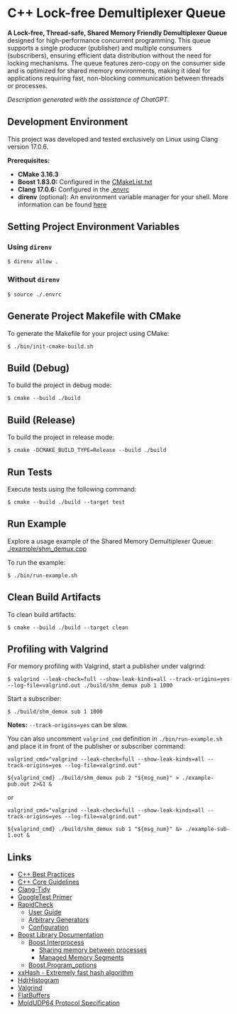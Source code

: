 # C++ Lock-free Demultiplexer Queue

**A Lock-free, Thread-safe, Shared Memory Friendly Demultiplexer Queue** designed for high-performance concurrent programming. This queue supports a single producer (publisher) and multiple consumers (subscribers), ensuring efficient data distribution without the need for locking mechanisms. The queue features zero-copy on the consumer side and is optimized for shared memory environments, making it ideal for applications requiring fast, non-blocking communication between threads or processes.

_Description generated with the assistance of ChatGPT._

## Development Environment

This project was developed and tested exclusively on Linux using Clang version 17.0.6.

**Prerequisites:**

- **CMake 3.16.3**
- **Boost 1.83.0:** Configured in the [CMakeList.txt](./CMakeLists.txt)
- **Clang 17.0.6:** Configured in the [.envrc](./.envrc)
- **direnv** (optional): An environment variable manager for your shell. More information can be found [here](https://direnv.net/)

## Setting Project Environment Variables

### Using `direnv`

```
$ direnv allow .
```

### Without `direnv`

```
$ source ./.envrc
```

## Generate Project Makefile with CMake

To generate the Makefile for your project using CMake:

```
$ ./bin/init-cmake-build.sh
```

## Build (Debug)

To build the project in debug mode:

```
$ cmake --build ./build
```

## Build (Release)

To build the project in release mode:

```
$ cmake -DCMAKE_BUILD_TYPE=Release --build ./build
```

## Run Tests

Execute tests using the following command:

```
$ cmake --build ./build --target test
```

## Run Example

Explore a usage example of the Shared Memory Demultiplexer Queue: [./example/shm_demux.cpp](./example/shm_demux.cpp)

To run the example:

```
$ ./bin/run-example.sh
```

## Clean Build Artifacts

To clean build artifacts:

```
$ cmake --build ./build --target clean
```

## Profiling with Valgrind

For memory profiling with Valgrind, start a publisher under valgrind:

```
$ valgrind --leak-check=full --show-leak-kinds=all --track-origins=yes --log-file=valgrind.out ./build/shm_demux pub 1 1000
```

Start a subscriber:

```
$ ./build/shm_demux sub 1 1000
```

**Notes:** `--track-origins=yes` can be slow.

You can also uncomment `valgrind_cmd` definition in `./bin/run-example.sh` and place it in front of the publisher or subscriber command:

```
valgrind_cmd="valgrind --leak-check=full --show-leak-kinds=all --track-origins=yes --log-file=valgrind.out"

${valgrind_cmd} ./build/shm_demux pub 2 "${msg_num}" > ./example-pub.out 2>&1 &
```

or

```
valgrind_cmd="valgrind --leak-check=full --show-leak-kinds=all --track-origins=yes --log-file=valgrind.out"

${valgrind_cmd} ./build/shm_demux sub 1 "${msg_num}" &> ./example-sub-1.out &
```

## Links

- [C++ Best Practices](https://github.com/cpp-best-practices/cppbestpractices/blob/master/00-Table_of_Contents.md)
- [C++ Core Guidelines](https://isocpp.github.io/CppCoreGuidelines/CppCoreGuidelines)
- [Clang-Tidy](https://clang.llvm.org/extra/clang-tidy/)
- [GoogleTest Primer](https://google.github.io/googletest/primer.html)
- [RapidCheck](https://github.com/emil-e/rapidcheck)
  - [User Guide](https://github.com/emil-e/rapidcheck/blob/master/doc/user_guide.md)
  - [Arbitrary Generators](https://github.com/emil-e/rapidcheck/blob/master/doc/generators.md#arbitrary)
  - [Configuration](https://github.com/emil-e/rapidcheck/blob/master/doc/configuration.md)
- [Boost Library Documentation](https://www.boost.org/doc/libs/)
  - [Boost.Interprocess](https://www.boost.org/doc/libs/1_83_0/doc/html/interprocess.html)
    - [Sharing memory between processes](https://www.boost.org/doc/libs/1_83_0/doc/html/interprocess/sharedmemorybetweenprocesses.html)
    - [Managed Memory Segments](https://www.boost.org/doc/libs/1_83_0/doc/html/interprocess/managed_memory_segments.html)
  - [Boost.Program_options](https://www.boost.org/doc/libs/1_83_0/doc/html/program_options.html)
- [xxHash - Extremely fast hash algorithm](https://github.com/Cyan4973/xxHash)
- [HdrHistogram](http://hdrhistogram.org/)
- [Valgrind](https://valgrind.org/)
- [FlatBuffers](https://flatbuffers.dev/flatbuffers_guide_use_cpp.html)
- [MoldUDP64 Protocol Specification](https://www.nasdaqtrader.com/content/technicalsupport/specifications/dataproducts/moldudp64.pdf)
